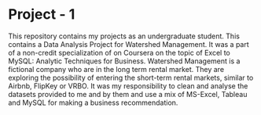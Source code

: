 # Project - 1
This repository contains my projects as an undergraduate student.
This contains a Data Analysis Project for Watershed Management. It was a part of a non-credit specialization of  on Coursera on the topic of Excel to MySQL: Analytic Techniques for Business.
Watershed Management is a fictional company who are in the long term rental market. They are exploring the possibility of entering the short-term rental markets, similar to Airbnb, FlipKey or VRBO. 
It was my responsibility to clean and analyse the datasets provided to me and by them and use a mix of MS-Excel, Tableau and MySQL for making a business recommendation.
